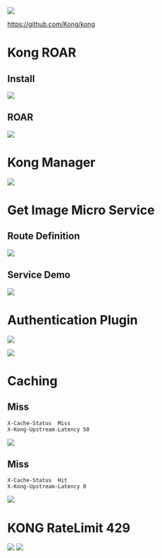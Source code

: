 ![](kong.png)

https://github.com/Kong/kong

# Kong ROAR

## Install

![](install-kong.png)

## ROAR

![](roar.png)

# Kong Manager

![](gui.png)

# Get Image Micro Service

## Route Definition

![](routes.png)

## Service Demo

![](get-image.png)

# Authentication Plugin

![](401.png)

![](200.png)

# Caching

## Miss
```
X-Cache-Status	Miss
X-Kong-Upstream-Latency	50
```

![](miss.png)

## Miss
```
X-Cache-Status	Hit
X-Kong-Upstream-Latency	0
```

![](hit.png)

# KONG RateLimit 429

![](ratelimit-ok.png)
![](429.png)
